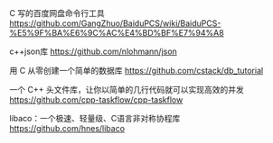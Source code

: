 C 写的百度网盘命令行工具
https://github.com/GangZhuo/BaiduPCS/wiki/BaiduPCS-%E5%9F%BA%E6%9C%AC%E4%BD%BF%E7%94%A8

c++json库
https://github.com/nlohmann/json

用 C 从零创建一个简单的数据库
https://github.com/cstack/db_tutorial

一个 C++ 头文件库，让你以简单的几行代码就可以实现高效的并发
https://github.com/cpp-taskflow/cpp-taskflow

libaco：一个极速、轻量级、C语言非对称协程库
https://github.com/hnes/libaco

